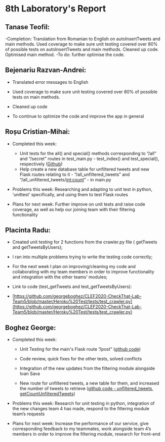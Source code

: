 # 8th Laboratory's Report


## Tanase Teofil:

-Completion: Translation from Romanian to English on autoInsertTweets and main methods.
	     Used coverage to make sure unit testing covered over 80% of possible tests on autoInsertTweets and main methods.
	     Cleaned up code.
	     Optimised main method.
-To do: further optimise the code.

## Bejenariu Razvan-Andrei:

-   Translated error messages to English
-   Used coverage to make sure unit testing covered over 80% of possible tests on main methods.     	
-   Cleaned up code

-  To continue to optimize the code and improve the app in general

## Roșu Cristian-Mihai:

-   Completed this week:
    -   Unit tests for the all() and special() methods corresponding to “/all” and “/secret” routes in test_main.py - test_index() and test_special(), respectively ([Github](https://github.com/georgeboghez/CLEF2020-CheckThat-Lab-Team5/blob/master/Heroku%20Test/tests/test_main.py))
    -   Help create a new database table for unfiltered tweets and new Flask routes relating to it - “/all_unfiltered_tweets” and “/all_unfiltered_tweets/<int:count>” - in main.py
   -   Problems this week: Researching and adapting to unit test in python, ‘unittest’ specifically, and using them to test Flask routes
    
-   Plans for next week: Further improve on unit tests and raise code coverage, as well as help our joining team with their filtering functionality


## Placinta Radu:
-   Created unit testing for 2 functions from the crawler.py file ( getTweets and getTweetsByUsers);
    
-   I ran into multiple problems trying to write the testing code correctly;
    
-   For the next week I plan on improving/cleaning my code and collaborating with my team members in order to improve functionality and integration with the other teams’ modules;
-   Link to code (test_getTweets and test_getTweetsByUsers):
    
-   [https://github.com/georgeboghez/CLEF2020-CheckThat-Lab-Team5/blob/master/Heroku%20Test/tests/test_crawler.py](https://github.com/georgeboghez/CLEF2020-CheckThat-Lab-Team5/blob/master/Heroku%20Test/tests/test_crawler.py)

## Boghez George:

-   Completed this week:
	-   Unit Testing for the main's Flask route ”/post” ([github code](https://github.com/georgeboghez/CLEF2020-CheckThat-Lab-Team5/blob/66acd811a143888fe38da1b14ac4dac5cbfa2177/Heroku%20Test/tests/test_main.py#L37))
    
	-   Code review, quick fixes for the other tests, solved conflicts
    
	-   Integration of the new updates from the filtering module alongside Ioan Sava
    
	-   New route for unfiltered tweets, a new table for them, and increased the number of tweets to retrieve ([github code - unfiltered_tweets, getCountUnfilteredTweets](https://github.com/georgeboghez/CLEF2020-CheckThat-Lab-Team5/blob/master/Heroku%20Test/main.py))
    

-   Problems this week: Research for unit testing in python, integration of the new changes team 4 has made, respond to the filtering module team’s requests
    
-   Plans for next week: Increase the performance of our service, give corresponding feedback to my teammates, work alongside team 4’s members in order to improve the filtering module, research for front-end
